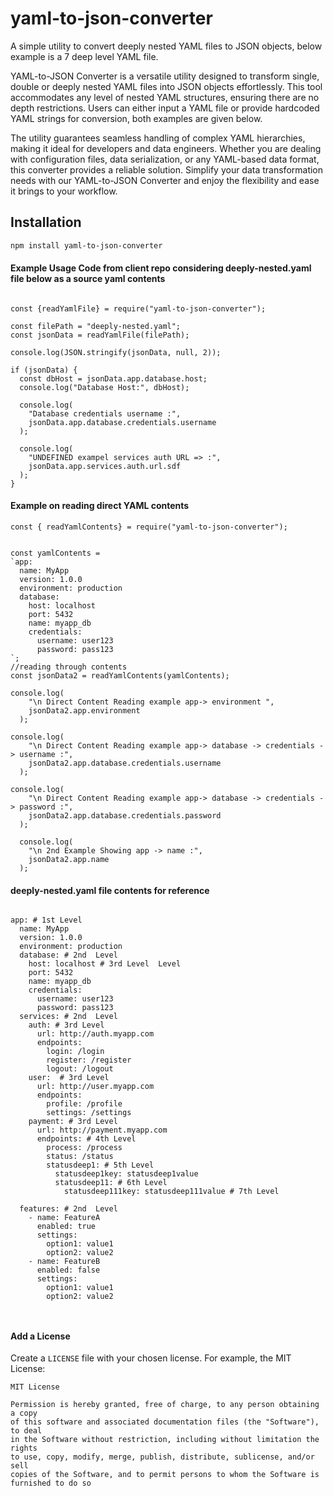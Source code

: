 # yaml-to-json-converter

A simple utility to convert deeply nested YAML files to JSON objects, below example is a 7 deep level YAML file.

YAML-to-JSON Converter is a versatile utility designed to transform single, double or deeply nested YAML files into JSON objects effortlessly. This tool accommodates any level of nested YAML structures, ensuring there are no depth restrictions. Users can either input a YAML file or provide hardcoded YAML strings for conversion, both examples are given below. 

The utility guarantees seamless handling of complex YAML hierarchies, making it ideal for developers and data engineers. Whether you are dealing with configuration files, data serialization, or any YAML-based data format, this converter provides a reliable solution. Simplify your data transformation needs with our YAML-to-JSON Converter and enjoy the flexibility and ease it brings to your workflow.

## Installation

```bash
npm install yaml-to-json-converter
```

#### Example Usage Code from client repo considering deeply-nested.yaml file below as a source yaml contents 

```plaintext
    
const {readYamlFile} = require("yaml-to-json-converter");

const filePath = "deeply-nested.yaml";
const jsonData = readYamlFile(filePath);

console.log(JSON.stringify(jsonData, null, 2));

if (jsonData) {
  const dbHost = jsonData.app.database.host;
  console.log("Database Host:", dbHost);

  console.log(
    "Database credentials username :",
    jsonData.app.database.credentials.username
  );

  console.log(
    "UNDEFINED exampel services auth URL => :",
    jsonData.app.services.auth.url.sdf
  );
}

```

#### Example on reading direct YAML contents 

```
const { readYamlContents} = require("yaml-to-json-converter");


const yamlContents = 
`app:
  name: MyApp
  version: 1.0.0
  environment: production
  database:
    host: localhost
    port: 5432
    name: myapp_db
    credentials:
      username: user123
      password: pass123
`;
//reading through contents 
const jsonData2 = readYamlContents(yamlContents);

console.log(
    "\n Direct Content Reading example app-> environment ",
    jsonData2.app.environment
  );

console.log(
    "\n Direct Content Reading example app-> database -> credentials -> username :",
    jsonData2.app.database.credentials.username
  );

console.log(
    "\n Direct Content Reading example app-> database -> credentials -> password :",
    jsonData2.app.database.credentials.password
  );

  console.log(
    "\n 2nd Example Showing app -> name :",
    jsonData2.app.name
  );  

```

#### deeply-nested.yaml file contents for reference 

```plaintext

app: # 1st Level
  name: MyApp
  version: 1.0.0
  environment: production
  database: # 2nd  Level
    host: localhost # 3rd Level  Level
    port: 5432
    name: myapp_db
    credentials:
      username: user123
      password: pass123
  services: # 2nd  Level
    auth: # 3rd Level
      url: http://auth.myapp.com
      endpoints:
        login: /login
        register: /register
        logout: /logout
    user:  # 3rd Level
      url: http://user.myapp.com
      endpoints:
        profile: /profile
        settings: /settings
    payment: # 3rd Level
      url: http://payment.myapp.com
      endpoints: # 4th Level
        process: /process 
        status: /status
        statusdeep1: # 5th Level
          statusdeep1key: statusdeep1value
          statusdeep11: # 6th Level
            statusdeep111key: statusdeep111value # 7th Level

  features: # 2nd  Level
    - name: FeatureA
      enabled: true
      settings:
        option1: value1
        option2: value2
    - name: FeatureB
      enabled: false
      settings:
        option1: value1
        option2: value2



```

#### Add a License

Create a `LICENSE` file with your chosen license. For example, the MIT License:

```plaintext
MIT License

Permission is hereby granted, free of charge, to any person obtaining a copy
of this software and associated documentation files (the "Software"), to deal
in the Software without restriction, including without limitation the rights
to use, copy, modify, merge, publish, distribute, sublicense, and/or sell
copies of the Software, and to permit persons to whom the Software is
furnished to do so

